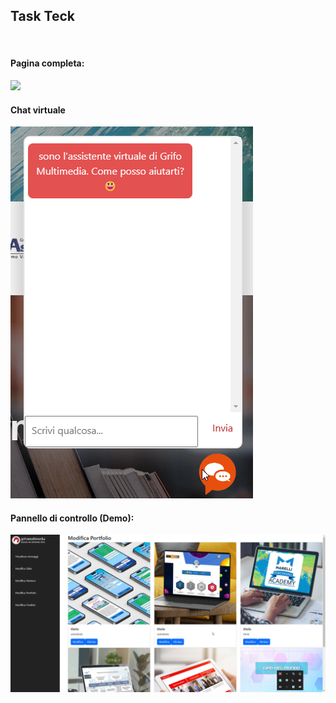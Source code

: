 <h2>Task Teck</h2>
<br>
<h4>Pagina completa:</h4>
<img src="Foto/page.gif" >
<br>
<h4>Chat virtuale</h4>
<img src="Foto/chat.gif" >
<br>
<h4>Pannello di controllo (Demo):</h4>
<img src="Foto/admin.png" >
